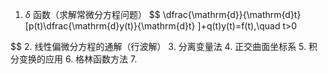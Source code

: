 1.  $\delta$ 函数（求解常微分方程问题）
$$
\dfrac{\mathrm{d}}{\mathrm{d}t} [p(t)\dfrac{\mathrm{d}y(t)}{\mathrm{d}t} ]+q(t)y(t)=f(t),\quad t>0

$$
2. 线性偏微分方程的通解（行波解）
3. 分离变量法
4. 正交曲面坐标系
5. 积分变换的应用
6. 格林函数方法
7. 